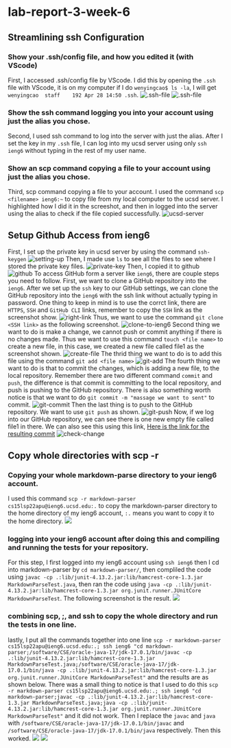 # lab-report-3-week-6
## Streamlining ssh Configuration
### Show your .ssh/config file, and how you edited it (with VScode)
First, I accessed .ssh/config file by VScode. 
I did this by opening the `.ssh` file with VScode, it is on my computer if I do `wenyingcao$ ls -la`, I will get `wenyingcao  staff    192 Apr 28 14:50 .ssh`.
![.ssh-file](the-.ssh-file-in-computer.png)
![.ssh-file](using-vscode-opening-.ssh-file.png)
### Show the ssh command logging you into your account using just the alias you chose.
Second, I used ssh command to log into the server with just the alias.
After I set the key in my `.ssh` file, I can log into my ucsd server using only `ssh ieng6` without typing in the rest of my user name. 
### Show an scp command copying a file to your account using just the alias you chose.
Third, scp command copying a file to your account. I used the command `scp <filename> ieng6:~` to copy file from my local computer to the ucsd server. I highlighted how I did it in the screeshot, and then in logged into the server using the alias to check if the file copied successfully.
![ucsd-server](logging-into-ieng6-with-just-the-alias-and-scp-file.png)
## Setup Github Access from ieng6
First, I set up the private key in ucsd server by using the command `ssh-keygen`
![setting-up](setting-private-key-to-github.png)
Then, I made use `ls` to see all the files to see where I stored the private key files. 
![private-key](private-key-location.png)
Then, I copied it to github
![github](public-key-locaiton-in-github.png)
To access GitHub form a server like `ieng6`, there are couple steps you need to follow.
First, we want to clone a GitHub repository into the `ieng6`. After we set up the `ssh` key to our GitHub settings, we can clone the GitHub repository into the `ieng6` with the ssh link without actually typing in password. One thing to keep in mind is to use the corrct link, there are `HTTPS`, `SSH` and `GitHub CLI` links, remember to copy the `SSH` link as the screenshot show.
![right-link](right-ssh-link-to-copy.png)
Thus, we want to use the command `git clone <SSH link>` as the following screenshot.
![clone-to-ieng6](git-clone-form-ing6.png)
Second thing we want to do is make a change, we cannot push or commit anything if there is no changes made. Thus we want to use this command `touch <file name>` to create a new file, in this case, we created a new file called file1 as the screenshot shown.
![create-file](create-new-file-form-ieng6.png)
The thrid thing we want to do is to add this file using the command `git add <file name>`
![git-add](git-add-form-ieng6.png)
The fourth thing we want to do is that to commit the changes, which is adding a new file, to the local repository. Remember there are two different command `commit` and `push`, the difference is that commit is committing to the local repository, and push is pushing to the GitHub repository. There is also something worth notice is that we want to do `git commit -m "massage we want to sent"` to commit.
![git-commit](git-commit-form-ieng6.png)
Then the last thing is to push to the GitHub repository. We want to use `git push` as shown.
![git-push](git-push-form-ieng6.png)
Now, if we log into our GitHub repository, we can see there is one new empty file called file1 in there. We can also see this using this link, [Here is the link  for the resulting commit](https://github.com/w1caoucsd/cse15l-lab-reports/commit/1e1a491642cb9d154120bffec9b665db5f384b62)
![check-change](check-change-on-GItHub-repository.png)
## Copy whole directories with scp -r
### Copying your whole markdown-parse directory to your ieng6 account.
I used this command `scp -r markdown-parser cs15lsp22apu@ieng6.ucsd.edu:.` to copy the markdown-parser directory to the home directory of my ieng6 account, `:.` means you want to copy it to the home directory.
![](Copying-your-whole-markdown-parse-directory-to-your-ieng6-account.png)

### logging into your ieng6 account after doing this and compiling and running the tests for your repository.
For this step, I first logged into my ieng6 account using `ssh ieng6` then I cd into markdown-parser by `cd markdown-parser/`, then compliled the code using `javac -cp .:lib/junit-4.13.2.jar:lib/hamcrest-core-1.3.jar MarkdownParseTest.java`, then ran the code using `java -cp .:lib/junit-4.13.2.jar:lib/hamcrest-core-1.3.jar org.junit.runner.JUnitCore MarkdownParseTest`. The following screenshot is the result.
![](logging-into-your-ieng6-account-after-doing-this-and-compiling-and-running-the-tests-for-your-repository.png)
### combining scp, ;, and ssh to copy the whole directory and run the tests in one line.
lastly, I put all the commands together into one line `scp -r markdown-parser cs15lsp22apu@ieng6.ucsd.edu:.; ssh ieng6 "cd markdown-parser;/software/CSE/oracle-java-17/jdk-17.0.1/bin/javac -cp .:lib/junit-4.13.2.jar:lib/hamcrest-core-1.3.jar MarkdownParseTest.java;/software/CSE/oracle-java-17/jdk-17.0.1/bin/java -cp .:lib/junit-4.13.2.jar:lib/hamcrest-core-1.3.jar org.junit.runner.JUnitCore MarkdownParseTest"` and the results are as shown below. There was a small thing to notice is that I used to do this `scp -r markdown-parser cs15lsp22apu@ieng6.ucsd.edu:.; ssh ieng6 "cd markdown-parser;javac -cp .:lib/junit-4.13.2.jar:lib/hamcrest-core-1.3.jar MarkdownParseTest.java;java -cp .:lib/junit-4.13.2.jar:lib/hamcrest-core-1.3.jar org.junit.runner.JUnitCore MarkdownParseTest"` and it did not work. Then I replace the `javac` and `java` with `/software/CSE/oracle-java-17/jdk-17.0.1/bin/javac` and `/software/CSE/oracle-java-17/jdk-17.0.1/bin/java` respectively. Then this worked. 
![](combining-scp%2C-%3B%2C-and-ssh-to-copy-the-whole-directory-and-run-the-tests-in-one-line.1.png)
![](combining-scp%2C-%3B%2C-and-ssh-to-copy-the-whole-directory-and-run-the-tests-in-one-line.2.png)